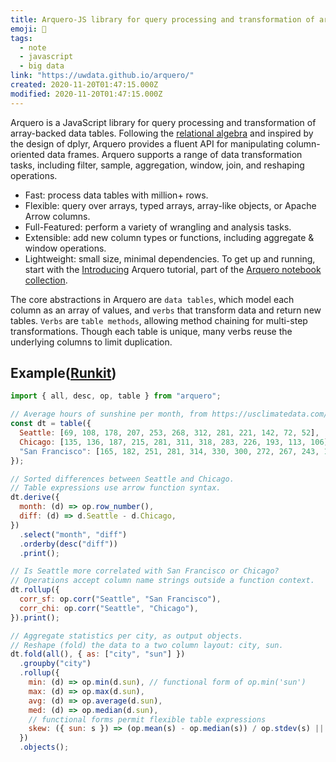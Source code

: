 ```yaml
---
title: Arquero-JS library for query processing and transformation of array-backed data tables
emoji: 📝
tags:
  - note
  - javascript
  - big data
link: "https://uwdata.github.io/arquero/"
created: 2020-11-20T01:47:15.000Z
modified: 2020-11-20T01:47:15.000Z
---
```


Arquero is a JavaScript library for query processing and transformation of array-backed data tables. Following the [relational algebra](https://en.wikipedia.org/wiki/Relational_algebra) and inspired by the design of dplyr, Arquero provides a fluent API for manipulating column-oriented data frames. Arquero supports a range of data transformation tasks, including filter, sample, aggregation, window, join, and reshaping operations.

- Fast: process data tables with million+ rows.
- Flexible: query over arrays, typed arrays, array-like objects, or Apache Arrow columns.
- Full-Featured: perform a variety of wrangling and analysis tasks.
- Extensible: add new column types or functions, including aggregate & window operations.
- Lightweight: small size, minimal dependencies.
  To get up and running, start with the [Introducing](https://observablehq.com/@uwdata/introducing-arquero) Arquero tutorial, part of the [Arquero notebook collection](https://observablehq.com/collection/@uwdata/arquero).

The core abstractions in Arquero are `data tables`, which model each column as an array of values, and `verbs` that transform data and return new tables. `Verbs` are `table methods`, allowing method chaining for multi-step transformations. Though each table is unique, many verbs reuse the underlying columns to limit duplication.

## Example([Runkit](https://runkit.com/lkcozy/5ef6f90d1faf8b001ae50404))

```js
import { all, desc, op, table } from "arquero";

// Average hours of sunshine per month, from https://usclimatedata.com/.
const dt = table({
  Seattle: [69, 108, 178, 207, 253, 268, 312, 281, 221, 142, 72, 52],
  Chicago: [135, 136, 187, 215, 281, 311, 318, 283, 226, 193, 113, 106],
  "San Francisco": [165, 182, 251, 281, 314, 330, 300, 272, 267, 243, 189, 156],
});

// Sorted differences between Seattle and Chicago.
// Table expressions use arrow function syntax.
dt.derive({
  month: (d) => op.row_number(),
  diff: (d) => d.Seattle - d.Chicago,
})
  .select("month", "diff")
  .orderby(desc("diff"))
  .print();

// Is Seattle more correlated with San Francisco or Chicago?
// Operations accept column name strings outside a function context.
dt.rollup({
  corr_sf: op.corr("Seattle", "San Francisco"),
  corr_chi: op.corr("Seattle", "Chicago"),
}).print();

// Aggregate statistics per city, as output objects.
// Reshape (fold) the data to a two column layout: city, sun.
dt.fold(all(), { as: ["city", "sun"] })
  .groupby("city")
  .rollup({
    min: (d) => op.min(d.sun), // functional form of op.min('sun')
    max: (d) => op.max(d.sun),
    avg: (d) => op.average(d.sun),
    med: (d) => op.median(d.sun),
    // functional forms permit flexible table expressions
    skew: ({ sun: s }) => (op.mean(s) - op.median(s)) / op.stdev(s) || 0,
  })
  .objects();
```
